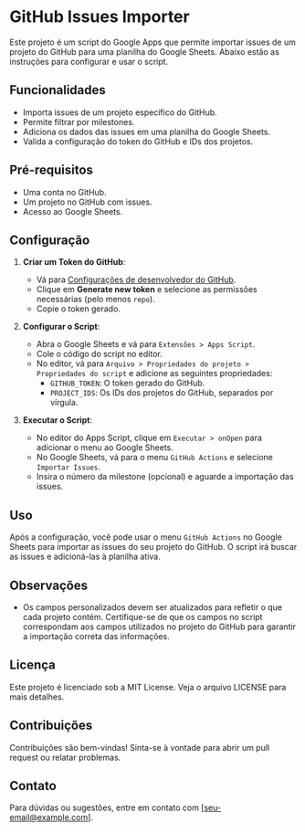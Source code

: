 # GitHub Issues Importer

Este projeto é um script do Google Apps que permite importar issues de um projeto do GitHub para uma planilha do Google Sheets. Abaixo estão as instruções para configurar e usar o script.

## Funcionalidades
- Importa issues de um projeto específico do GitHub.
- Permite filtrar por milestones.
- Adiciona os dados das issues em uma planilha do Google Sheets.
- Valida a configuração do token do GitHub e IDs dos projetos.

## Pré-requisitos
- Uma conta no GitHub.
- Um projeto no GitHub com issues.
- Acesso ao Google Sheets.

## Configuração
1. **Criar um Token do GitHub**:
   - Vá para [Configurações de desenvolvedor do GitHub](https://github.com/settings/tokens).
   - Clique em **Generate new token** e selecione as permissões necessárias (pelo menos `repo`).
   - Copie o token gerado.

2. **Configurar o Script**:
   - Abra o Google Sheets e vá para `Extensões > Apps Script`.
   - Cole o código do script no editor.
   - No editor, vá para `Arquivo > Propriedades do projeto > Propriedades do script` e adicione as seguintes propriedades:
     - `GITHUB_TOKEN`: O token gerado do GitHub.
     - `PROJECT_IDS`: Os IDs dos projetos do GitHub, separados por vírgula.

3. **Executar o Script**:
   - No editor do Apps Script, clique em `Executar > onOpen` para adicionar o menu ao Google Sheets.
   - No Google Sheets, vá para o menu `GitHub Actions` e selecione `Importar Issues`.
   - Insira o número da milestone (opcional) e aguarde a importação das issues.

## Uso
Após a configuração, você pode usar o menu `GitHub Actions` no Google Sheets para importar as issues do seu projeto do GitHub. O script irá buscar as issues e adicioná-las à planilha ativa.

## Observações
- Os campos personalizados devem ser atualizados para refletir o que cada projeto contém. Certifique-se de que os campos no script correspondam aos campos utilizados no projeto do GitHub para garantir a importação correta das informações.

## Licença
Este projeto é licenciado sob a MIT License. Veja o arquivo LICENSE para mais detalhes.

## Contribuições
Contribuições são bem-vindas! Sinta-se à vontade para abrir um pull request ou relatar problemas.

## Contato
Para dúvidas ou sugestões, entre em contato com [seu-email@example.com].

